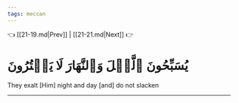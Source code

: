 ```yaml
---
tags: meccan
---
```


👈 [[21-19.md|Prev]] | [[21-21.md|Next]] 👉

# يُسَبِّحُونَ ٱلَّيۡلَ وَٱلنَّهَارَ لَا يَفۡتُرُونَ

They exalt [Him] night and day [and] do not slacken

---

